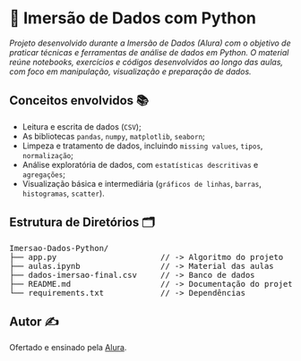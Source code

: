 # 🐍 Imersão de Dados com Python
_Projeto desenvolvido durante a Imersão de Dados (Alura) com o objetivo de praticar técnicas e ferramentas de análise de dados em Python. O material reúne notebooks, exercícios e códigos desenvolvidos ao longo das aulas, com foco em manipulação, visualização e preparação de dados._

## Conceitos envolvidos 📚
- Leitura e escrita de dados (`CSV`);
- As bibliotecas `pandas`, `numpy`, `matplotlib`, `seaborn`;
- Limpeza e tratamento de dados, incluindo `missing values`, `tipos`, `normalização`;
- Análise exploratória de dados, com `estatísticas descritivas` e `agregações`;
- Visualização básica e intermediária (`gráficos de linhas`, `barras`, `histogramas`, `scatter`).

## Estrutura de Diretórios 🗂️
<pre>
Imersao-Dados-Python/
├── app.py                      // -> Algoritmo do projeto
├── aulas.ipynb                 // -> Material das aulas
├── dados-imersao-final.csv     // -> Banco de dados
├── README.md                   // -> Documentação do projeto
└── requirements.txt            // -> Dependências
</pre>

## Autor ✍️
Ofertado e ensinado pela [Alura](https://www.alura.com.br/).
